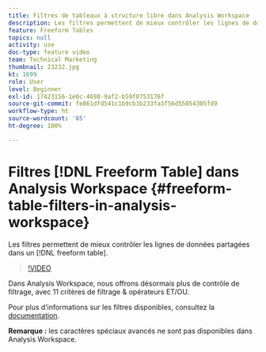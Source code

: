 ```yaml
---
title: Filtres de tableaux à structure libre dans Analysis Workspace
description: Les filtres permettent de mieux contrôler les lignes de données partagées dans un tableau à structure libre.
feature: Freeform Tables
topics: null
activity: use
doc-type: feature video
team: Technical Marketing
thumbnail: 23232.jpg
kt: 1699
role: User
level: Beginner
exl-id: 17423156-1e0c-4698-9af2-b59f0753176f
source-git-commit: fe861dfd541c1b9cb3b233fa3f56d55054305fd9
workflow-type: ht
source-wordcount: '85'
ht-degree: 100%

---
```


# Filtres [!DNL Freeform Table] dans Analysis Workspace {#freeform-table-filters-in-analysis-workspace}

Les filtres permettent de mieux contrôler les lignes de données partagées dans un [!DNL freeform table].

>[!VIDEO](https://video.tv.adobe.com/v/23232/?quality=12)

Dans Analysis Workspace, nous offrons désormais plus de contrôle de filtrage, avec 11 critères de filtrage &amp; opérateurs ET/OU.

Pour plus d’informations sur les filtres disponibles, consultez la [documentation](https://experienceleague.adobe.com/docs/analytics-platform/using/cja-workspace/visualizations/freeform-table/pagination-filtering-sorting.html?lang=fr#cja-workspace).

**Remarque :** les caractères spéciaux avancés ne sont pas disponibles dans Analysis Workspace.
